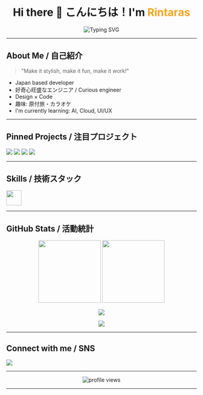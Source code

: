 <!-- おしゃれなGitHubプロフィール / Super Stylish GitHub Profile README -->

<h1 align="center">Hi there 👋 こんにちは！I'm <span style="color:#F7A41D">Rintaras</span></h1>

<p align="center">
  <img src="https://readme-typing-svg.demolab.com?font=Fira+Code&size=28&pause=1000&color=F7A41D&center=true&vCenter=true&width=600&lines=Curious+Engineer+%F0%9F%92%A1;Design+%E2%9C%A8+Code;Always+Learning+%F0%9F%8C%8E;おしゃれな開発者%E2%9C%A8;Welcome+to+my+GitHub+profile!" alt="Typing SVG" />
</p>

---

## About Me / 自己紹介

> "Make it stylish, make it fun, make it work!"

- Japan based developer
- 好奇心旺盛なエンジニア / Curious engineer
- Design × Code
- 趣味: 原付旅・カラオケ
- I'm currently learning: AI, Cloud, UI/UX

---

## Pinned Projects / 注目プロジェクト

<p align="left">
  <a href="https://github.com/Rintaras/LabLib"><img src="https://github-readme-stats.vercel.app/api/pin/?username=Rintaras&repo=LabLib&theme=tokyonight" /></a>
  <a href="https://github.com/Rintaras/indicator"><img src="https://github-readme-stats.vercel.app/api/pin/?username=Rintaras&repo=indicator&theme=tokyonight" /></a>
  <a href="https://github.com/Rintaras/AI-Answer-Generator"><img src="https://github-readme-stats.vercel.app/api/pin/?username=Rintaras&repo=AI-Answer-Generator&theme=tokyonight" /></a>
  <a href="https://github.com/Rintaras/Webcam-Object-Recognition"><img src="https://github-readme-stats.vercel.app/api/pin/?username=Rintaras&repo=Webcam-Object-Recognition&theme=tokyonight" /></a>
</p>

---

## Skills / 技術スタック

<p align="left">
  <img src="https://skillicons.dev/icons?i=ts,react,nextjs,nodejs,python,figma,aws,php" height="40" />
</p>

---

## GitHub Stats / 活動統計

<p align="center">
  <img src="https://github-readme-stats.vercel.app/api?username=Rintaras&show_icons=true&theme=tokyonight" height="165" />
  <img src="https://github-readme-stats.vercel.app/api/top-langs/?username=Rintaras&layout=compact&theme=tokyonight" height="165" />
</p>

<p align="center">
  <img src="https://github-profile-trophy.vercel.app/?username=Rintaras&theme=onedark&column=7" />
</p>

<p align="center">
  <img src="https://github-readme-activity-graph.cyclic.app/graph?username=Rintaras&theme=tokyo-night&bg_color=1a1b27&color=F7A41D&line=F7A41D&point=403d3d&area=true&hide_border=true" />
</p>

---

## Connect with me / SNS

<p align="left">
  <a href="https://twitter.com/Rintaras" target="_blank"><img src="https://img.shields.io/badge/Twitter-1DA1F2?style=for-the-badge&logo=twitter&logoColor=white" /></a>
</p>

---

<p align="center">
  <img src="https://komarev.com/ghpvc/?username=Rintaras&style=flat-square&color=blue" alt="profile views" />
</p>

---